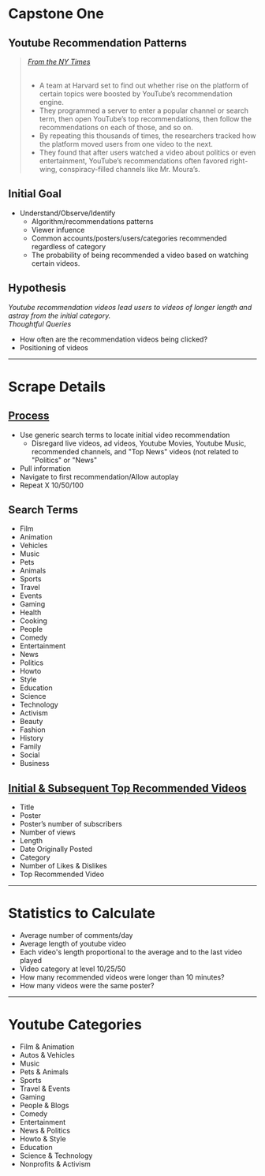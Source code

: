 # Capstone One <br>

## Youtube Recommendation Patterns

> <i> [From the NY Times](https://www.nytimes.com/2019/08/11/world/americas/youtube-brazil.html) </i><br>
> <br>
> * A team at Harvard set to find out whether rise on the platform of certain topics were boosted by YouTube’s recommendation 
> engine. 
> * They programmed a server to enter a popular channel or search term, then open YouTube’s top recommendations, then follow the recommendations on each of those, and so on. 
> * By repeating this thousands of times, the researchers tracked how the platform moved users from one video to the next. 
> * They found that after users watched a video about politics or even entertainment, YouTube’s recommendations often favored right-wing, conspiracy-filled channels like Mr. Moura’s.


## Initial Goal

* Understand/Observe/Identify<br>
    * Algorithm/recommendations patterns <br>
    * Viewer infuence <br>
    * Common accounts/posters/users/categories recommended regardless of category
    * The probability of being recommended a video based on watching certain videos. <br>
   

## Hypothesis

<i>Youtube recommendation videos lead users to videos of longer length and astray from the initial category. </i>
<br>
<i>Thoughtful Queries </i>
* How often are the recommendation videos being clicked?<br>
* Positioning of videos

---

# Scrape Details

## <u> Process </u>
* Use generic search terms to locate initial video recommendation
   * Disregard live videos, ad videos, Youtube Movies, Youtube Music, recommended channels, and "Top News" videos (not related to "Politics" or "News" 
* Pull information <br>
* Navigate to first recommendation/Allow autoplay<br>
* Repeat X 10/50/100

## </u> Search Terms </u>
* Film 
* Animation
* Vehicles
* Music
* Pets
* Animals
* Sports
* Travel
* Events
* Gaming
* Health 
* Cooking 
* People
* Comedy
* Entertainment
* News
* Politics
* Howto
* Style
* Education
* Science
* Technology
* Activism
* Beauty 
* Fashion
* History
* Family
* Social
* Business


## <u> Initial & Subsequent Top Recommended Videos</u>
* Title
* Poster
* Poster’s number of subscribers
* Number of views
* Length
* Date Originally Posted
* Category 
* Number of Likes & Dislikes
* Top Recommended Video


---

# Statistics to Calculate
* Average number of comments/day
* Average length of youtube video
* Each video's length proportional to the average and to the last video played
* Video category at level 10/25/50
* How many recommended videos were longer than 10 minutes?
* How many videos were the same poster?


---    
    
# Youtube Categories

* Film & Animation
* Autos & Vehicles
* Music
* Pets & Animals
* Sports
* Travel & Events
* Gaming
* People & Blogs
* Comedy
* Entertainment
* News & Politics
* Howto & Style
* Education
* Science & Technology
* Nonprofits & Activism <br>





